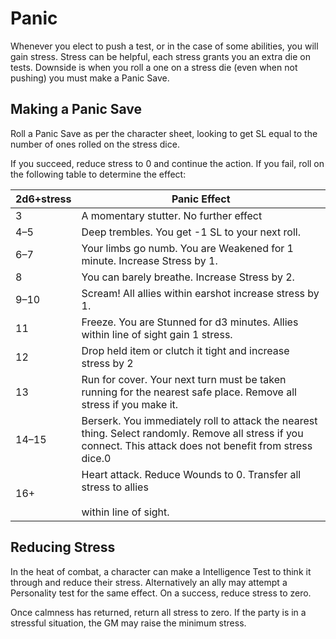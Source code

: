 # Panic
Whenever you elect to push a test, or in the case of some abilities, you will gain stress. Stress can be helpful, each stress grants you an extra die on tests. Downside is when you roll a one on a stress die (even when not pushing) you must make a Panic Save.

## Making a Panic Save
Roll a Panic Save as per the character sheet, looking to get SL equal to the number of ones rolled on the stress dice.

If you succeed, reduce stress to 0 and continue the action. If you fail, roll on the following table to determine the effect:

| 2d6+stress | Panic Effect                                                                                                                                                  |
| ---------- | ------------------------------------------------------------------------------------------------------------------------------------------------------------- |
| 3          | A momentary stutter. No further effect                                                                                                                        |
| 4–5        | Deep trembles. You get -1 SL to your next roll.                                                                                                               |
| 6–7        | Your limbs go numb. You are Weakened for 1 minute. Increase Stress by 1.                                                                                      |
| 8          | You can barely breathe. Increase Stress by 2.                                                                                                                 |
| 9–10       | Scream! All allies within earshot increase stress by 1.                                                                                                       |
| 11         | Freeze. You are Stunned for d3 minutes. Allies within line of sight gain 1 stress.                                                                            |
| 12         | Drop held item or clutch it tight and increase stress by 2                                                                                                    |
| 13         | Run for cover. Your next turn must be taken running for the nearest safe place. Remove all stress if you make it.                                             |
| 14–15      | Berserk. You immediately roll to attack the nearest thing. Select randomly. Remove all stress if you connect. This attack does not benefit from stress dice.0 |
| 16+        | Heart attack. Reduce Wounds to 0. Transfer all stress to allies<br><br>within line of sight.                                                                  |
## Reducing Stress
In the heat of combat, a character can make a Intelligence Test to think it through and reduce their stress. Alternatively an ally may attempt a Personality test for the same effect. On a success, reduce stress to zero.

Once calmness has returned, return all stress to zero. If the party is in a stressful situation, the GM may raise the minimum stress.